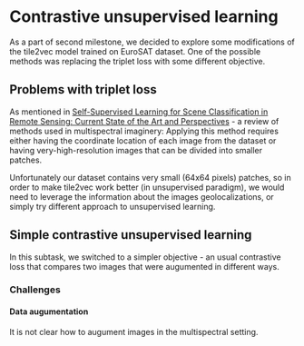 # Contrastive unsupervised learning

As a part of second milestone, we decided to explore some modifications of the tile2vec model trained on EuroSAT dataset. One of the possible methods was replacing the triplet loss with some different objective. 

## Problems with triplet loss

As mentioned in [Self-Supervised Learning for Scene Classification in Remote Sensing: Current State of the Art and Perspectives](https://hal.science/hal-03934160/document) - a review of methods used in multispectral imaginery:
Applying this method requires either having the coordinate location of each image from the dataset or having very-high-resolution images that can be divided into smaller patches.

Unfortunately our dataset contains very small (64x64 pixels) patches, so in order to make tile2vec work better (in unsupervised paradigm), we would need to leverage the information about the images geolocalizations, or simply try different approach to unsupervised learning.

## Simple contrastive unsupervised learning
In this subtask, we switched to a simpler objective - an usual contrastive loss that compares two images that were augumented in different ways.

### Challenges

#### Data augumentation
It is not clear how to augument images in the multispectral setting.


